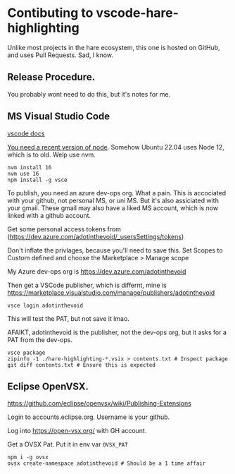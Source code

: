# Contibuting to vscode-hare-highlighting

Unlike most projects in the hare ecosystem, this one is hosted on GitHub, and uses Pull Requests. Sad, I know.

## Release Procedure.

You probably wont need to do this, but it's notes for me.

## MS Visual Studio Code

[vscode docs](https://code.visualstudio.com/api/working-with-extensions/publishing-extension)

[You need a recent version of node](https://github.com/microsoft/vscode-vsce/issues/653).
Somehow Ubuntu 22.04 uses Node 12, which is to old. Welp use nvm.

```shell
nvm install 16
nvm use 16
npm install -g vsce
```

To publish, you need an azure dev-ops org. What a pain. This is accociated with your github, not personal MS, or uni MS. But it's also assiciated with your gmail. These gmail may also have a liked MS account, which is now linked with a github account.

Get some personal access tokens from (https://dev.azure.com/adotinthevoid/_usersSettings/tokens)

Don't inflate the privlages, because you'll need to save this. Set Scopes to Custom defined and choose the Marketplace > Manage scope

My Azure dev-ops org is https://dev.azure.com/adotinthevoid

Then get a VSCode publisher, which is differnt, mine is https://marketplace.visualstudio.com/manage/publishers/adotinthevoid

```
vsce login adotinthevoid
```

This will test the PAT, but not save it lmao.

AFAIKT, adotinthevoid is the publisher, not the dev-ops org, but it asks for a PAT from the dev-ops.


```shell
vsce package
zipinfo -1 ./hare-highlighting-*.vsix > contents.txt # Inspect package
git diff contents.txt # Ensure this is expected
```

## Eclipse OpenVSX.

https://github.com/eclipse/openvsx/wiki/Publishing-Extensions

Login to accounts.eclipse.org. Username is your github.

Log into https://open-vsx.org/ with GH account.

Get a OVSX Pat. Put it in env var `OVSX_PAT`

```shell
npm i -g ovsx
ovsx create-namespace adotinthevoid # Should be a 1 time affair
```
